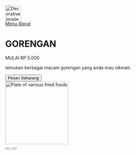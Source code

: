 <html lang="en">
 <head>
  <meta charset="utf-8"/>
  <meta content="width=device-width, initial-scale=1.0" name="viewport"/>
  <title>
   Gorengan
  </title>
  <script src="https://cdn.tailwindcss.com">
  </script>
  <link href="https://cdnjs.cloudflare.com/ajax/libs/font-awesome/5.15.3/css/all.min.css" rel="stylesheet"/>
 </head>
 <body class="bg-green-500 text-center font-sans">
  <div class="flex justify-between items-center p-4">
   <img alt="Decorative image of food" class="rounded-full w-12 h-12" height="50" src="https://storage.googleapis.com/a1aa/image/-h32Fe3KGNgR8ckptvNGw2QMU0Yb4S8T0QceTJpX1p0.jpg" width="50"/>
   <div class="flex space-x-4">
    <a class="text-black" href="#">
     Menu
    </a>
    <a class="text-black" href="#">
     About
    </a>
   </div>
  </div>
  <div class="mt-8">
   <h1 class="text-4xl font-bold text-black">
    GORENGAN
   </h1>
   <p class="text-2xl text-black mt-2">
    MULAI RP 5.000
   </p>
   <p class="text-black mt-2">
    temukan berbagai macam gorengan yang anda mau nikmati.
   </p>
   <button class="bg-green-700 text-white px-6 py-2 mt-4 rounded-full flex items-center justify-center mx-auto">
    <i class="fas fa-shopping-cart mr-2">
    </i>
    Pesan Sekarang
   </button>
  </div>
  <div class="mt-8">
   <img alt="Plate of various fried foods" class="mx-auto rounded-lg border-4 border-white" height="200" src="https://storage.googleapis.com/a1aa/image/ks-qg4JRjf9_OyWC2PF09EMWEGJftBx5oHsvPMIqVv4.jpg" width="200"/>
  </div>
  <div class="flex justify-center space-x-4 mt-4">
   <button class="bg-green-700 text-white px-4 py-2 rounded">
    <i class="fas fa-chevron-left">
    </i>
   </button>
   <button class="bg-green-700 text-white px-4 py-2 rounded">
    <i class="fas fa-chevron-right">
    </i>
   </button>
  </div>
 </body>
</html>
